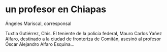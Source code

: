 <!DOCTYPE html>
<html>
<head>
    <meta http-equiv="Cache-Control" content="private">
    <meta http-equiv="Pragma" content="no-cache">
    <meta http-equiv="Content-Type" content="text/html; charset=utf-8">
    <meta http-equiv="Content-Language" content="es-MX">
    <meta name="author" content="La Jornada">
    <meta name="description" content="Noticias del diario mexicano La Jornada">
    <meta name="keywords" content="noticias, México">
    <meta name="robots" content="noindex, follow, noarchive">
    <title>Policía mata a un profesor en Chiapas -licenciado heroe</title>
    <link rel="stylesheet" type="text/css" href="styles.css">
</head>
<body>
    <div id="content">
        <h1>un profesor en Chiapas</h1>
        <p class="author">Ángeles Mariscal, corresponsal</p>
        <p>Tuxtla Gutiérrez, Chis. El teniente de la policía federal, Mauro Carlos Yañez Alfaro, destinado a la ciudad de fronteriza de Comitán, asesinó al profesor Óscar Alejandro Alfaro Esquina...</p>
    </div>
</body>
</html>
